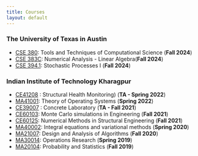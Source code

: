 ```yaml
---
title: Courses 
layout: default
---
```


### The University of Texas in Austin
- [CSE 380](https://oden.utexas.edu/media/academics/course/Gen_syllabus_CSE_380.pdf): Tools and Techniques of Computational Science (**Fall 2024**)
- [CSE 383C](https://oden.utexas.edu/academics/courses/numerical-analysis-linear-algebra/): Numerical Analysis - Linear Algebra(**Fall 2024**)
- [CSE 394.1](https://oden.utexas.edu/academics/courses/Stochastic-processes-I-394-1/): Stochastic Processes I (**Fall 2024**)


### Indian Institute of Technology Kharagpur
- [CE41208](https://erp.iitkgp.ac.in/ERPWebServices/curricula/commonFileDownloader.jsp?fileFullPath=/DATA/ARCHIVE/SUBJECT/SYLLABUS/2009/CE41028//CE41028_1.pdf) : Structural Health Monitoring) (**TA - Spring 2022**)
- [MA41001](https://erp.iitkgp.ac.in/ERPWebServices/curricula/commonFileDownloader.jsp): Theory of Operating Systems (**Spring 2022**)
- [CE39007](https://erp.iitkgp.ac.in/ERPWebServices/curricula/commonFileDownloader.jsp?fileFullPath=/DATA/ARCHIVE/SUBJECT/SYLLABUS/2009/CE41028//CE41028_1.pdf) : Concrete Laboratory (**TA - Fall 2021**)
- [CE60103](https://erp.iitkgp.ac.in/ERPWebServices/curricula/commonFileDownloader.jsp?fileFullPath=/DATA/ARCHIVE/SUBJECT/SYLLABUS/2009/CE60103//CE60103_1.pdf): Monte Carlo simulations in Engineering (**Fall 2021**)
- [CE60125](http://www.facweb.iitkgp.ac.in/~biswanath/TeachingNM.html): Numerical Methods in Structural Engineering (**Fall 2021**)
- [MA40002](https://erp.iitkgp.ac.in/ERPWebServices/curricula/commonFileDownloader.jsp): Integral equations and variational methods (**Spring 2020**)
- [MA21007](https://erp.iitkgp.ac.in/ERPWebServices/curricula/commonFileDownloader.jsp?fileFullPath=/DATA/ARCHIVE/SUBJECT/SYLLABUS/2009/MA21007//MA21007_1.pdf): Design and Analysis of Algorithms (**Fall 2020**)
- [MA30014](https://erp.iitkgp.ac.in/ERPWebServices/curricula/commonFileDownloader.jsp?fileFullPath=/DATA/ARCHIVE/SUBJECT/SYLLABUS/2009/MA30014//MA30014_1.pdf): Operations Research (**Spring 2019**)
- [MA20104](https://wiki.metakgp.org/w/MA20104:_Probability_And_Statistics): Probability and Statistics (**Fall 2019**)

<script src="http://code.jquery.com/jquery-1.4.2.min.js"></script> <script> var x = document.getElementsByClassName("site-footer-credits"); setTimeout(() => { x[0].remove(); }, 10); </script>

